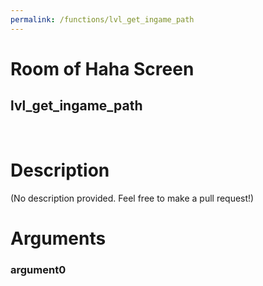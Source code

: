 ```yaml
---
permalink: /functions/lvl_get_ingame_path
---
```

# Room of Haha Screen  
## lvl_get_ingame_path  
&nbsp;  
# Description  
(No description provided. Feel free to make a pull request!) 
&nbsp;  
# Arguments
### argument0

&nbsp;  


